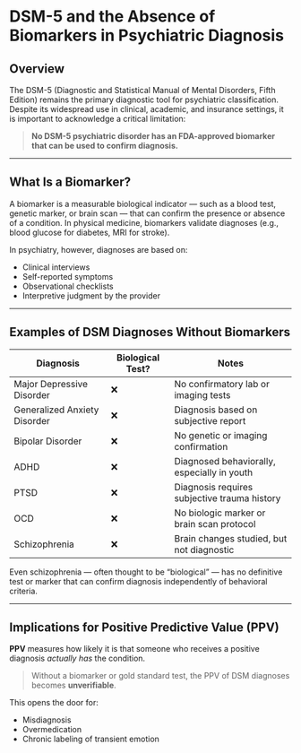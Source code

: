 # DSM-5 and the Absence of Biomarkers in Psychiatric Diagnosis

## Overview

The DSM-5 (Diagnostic and Statistical Manual of Mental Disorders, Fifth Edition) remains the primary diagnostic tool for psychiatric classification. Despite its widespread use in clinical, academic, and insurance settings, it is important to acknowledge a critical limitation:

> **No DSM-5 psychiatric disorder has an FDA-approved biomarker that can be used to confirm diagnosis.**

---

## What Is a Biomarker?

A biomarker is a measurable biological indicator — such as a blood test, genetic marker, or brain scan — that can confirm the presence or absence of a condition. In physical medicine, biomarkers validate diagnoses (e.g., blood glucose for diabetes, MRI for stroke).

In psychiatry, however, diagnoses are based on:
- Clinical interviews
- Self-reported symptoms
- Observational checklists
- Interpretive judgment by the provider

---

## Examples of DSM Diagnoses Without Biomarkers

| Diagnosis                     | Biological Test? | Notes                                        |
|------------------------------|------------------|----------------------------------------------|
| Major Depressive Disorder     | ❌               | No confirmatory lab or imaging tests        |
| Generalized Anxiety Disorder  | ❌               | Diagnosis based on subjective report        |
| Bipolar Disorder              | ❌               | No genetic or imaging confirmation          |
| ADHD                          | ❌               | Diagnosed behaviorally, especially in youth |
| PTSD                          | ❌               | Diagnosis requires subjective trauma history|
| OCD                           | ❌               | No biologic marker or brain scan protocol   |
| Schizophrenia                 | ❌               | Brain changes studied, but not diagnostic   |

Even schizophrenia — often thought to be “biological” — has no definitive test or marker that can confirm diagnosis independently of behavioral criteria.

---

## Implications for Positive Predictive Value (PPV)

**PPV** measures how likely it is that someone who receives a positive diagnosis *actually has* the condition.

> Without a biomarker or gold standard test, the PPV of DSM diagnoses becomes **unverifiable**.

This opens the door for:
- Misdiagnosis
- Overmedication
- Chronic labeling of transient emotion
